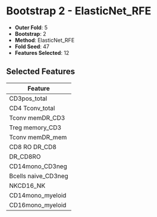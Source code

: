 # Bootstrap 2 - ElasticNet_RFE

- **Outer Fold**: 5
- **Bootstrap**: 2
- **Method**: ElasticNet_RFE
- **Fold Seed**: 47
- **Features Selected**: 12

## Selected Features

| Feature |
|---------|
| CD3pos_total |
| CD4 Tconv_total |
| Tconv memDR_CD3 |
| Treg memory_CD3 |
| Tconv memDR_mem |
| CD8 RO DR_CD8 |
| DR_CD8RO |
| CD14mono_CD3neg |
| Bcells naive_CD3neg |
| NKCD16_NK |
| CD14mono_myeloid |
| CD16mono_myeloid |
